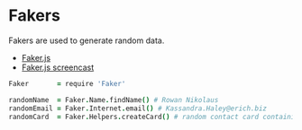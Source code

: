 # Fakers

Fakers are used to generate random data.

- [Faker.js](https://github.com/marak/Faker.js/)
- [Faker.js screencast](http://thechangelog.com/post/607075727/faker-js-generate-fake-data-in-node-js-or-in-your)

``` coffeescript
Faker       = require 'Faker'

randomName  = Faker.Name.findName() # Rowan Nikolaus
randomEmail = Faker.Internet.email() # Kassandra.Haley@erich.biz
randomCard  = Faker.Helpers.createCard() # random contact card containing many properties
```
